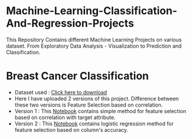 # Machine-Learning-Classification-And-Regression-Projects
This Repository Contains different Machine Learning Projects on various dataset. From Exploratory Data Analysis - Visualization to Prediction and Classification.

# Breast Cancer Classification

* Dataset used : [Click here to download](https://www.kaggle.com/uciml/breast-cancer-wisconsin-data)
* Here I have uploaded 2 versions of this project. Difference between these two versions is Feature Selection based on correlation.
* Version 1 : This [Notebook](https://github.com/rkshiyaniya/Machine-Learning-Classification-And-Regression-Projects/blob/main/Breast%20Cancer%20Classification%201.ipynb) contains simple method for feature selection based on correlation with target attribute.
* Version 2 : This [Notebook](https://github.com/rkshiyaniya/Machine-Learning-Classification-And-Regression-Projects/blob/main/Breast%20Cancer%20Classification%202.ipynb) contains logistic regression method for feature selection based on column's accuracy.
